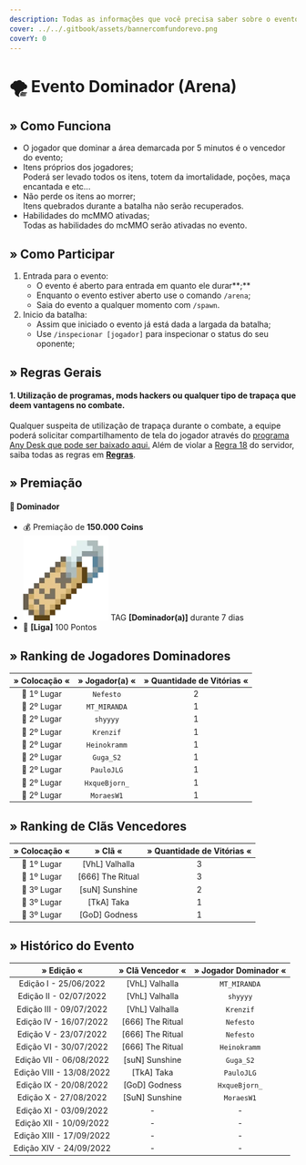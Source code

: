 ```yaml
---
description: Todas as informações que você precisa saber sobre o evento semanal Dominador.
cover: ../../.gitbook/assets/bannercomfundorevo.png
coverY: 0
---
```


# 🌪 Evento Dominador (Arena)

## » Como Funciona

* O jogador que dominar a área demarcada por 5 minutos é o vencedor do evento;
* Itens próprios dos jogadores;\
  Poderá ser levado todos os itens, totem da imortalidade, poções, maça encantada e etc...
* Não perde os itens ao morrer;\
  Itens quebrados durante a batalha não serão recuperados.
* Habilidades do mcMMO ativadas;\
  Todas as habilidades do mcMMO serão ativadas no evento.

## » Como Participar

1. Entrada para o evento:
   * O evento é aberto para entrada em quanto ele durar**;**
   * Enquanto o evento estiver aberto use o comando `/arena`;
   * Saia do evento a qualquer momento com `/spawn`.
2. Inicio da batalha:
   * Assim que iniciado o evento já está dada a largada da batalha;
   * Use `/inspecionar [jogador]` para inspecionar o status do seu oponente;

## » Regras Gerais

#### **1. Utilização de programas, mods hackers ou qualquer tipo de trapaça que deem vantagens no combate.**

Qualquer suspeita de utilização de trapaça durante o combate, a equipe poderá solicitar compartilhamento de tela do jogador através do [programa Any Desk que pode ser baixado aqui.](https://anydesk.com/pt/downloads) Além de violar a [Regra 18](https://wiki.rederevo.com/regras/jogabilidade#01-7) do servidor, saiba todas as regras em [**Regras**](../../regras/).

## » Premiação

#### 🥇 **Dominador**

* 💰 Premiação de **150.000 Coins**
* <img src="../../.gitbook/assets/image (14) (1).png" alt="" data-size="line"> TAG **\[Dominador(a)]** durante 7 dias
* 💎 **\[Liga]** 100 Pontos

## » Ranking de Jogadores Dominadores

| » Colocação « | » Jogador(a) « | » Quantidade de Vitórias « |
| :-----------: | :------------: | :------------------------: |
|  🥇 1º Lugar  |    `Nefesto`   |              2             |
|  🥈 2º Lugar  |  `MT_MIRANDA`  |              1             |
|  🥈 2º Lugar  |    `shyyyy`    |              1             |
|  🥈 2º Lugar  |    `Krenzif`   |              1             |
|  🥈 2º Lugar  |  `Heinokramm`  |              1             |
|  🥈 2º Lugar  |    `Guga_S2`   |              1             |
|  🥈 2º Lugar  |   `PauloJLG`   |              1             |
|  🥈 2º Lugar  |  `HxqueBjorn_` |              1             |
|  🥈 2º Lugar  |   `MoraesW1`   |              1             |

## » Ranking de Clãs Vencedores

| » Colocação « |      » Clã «      | » Quantidade de Vitórias « |
| :-----------: | :---------------: | :------------------------: |
|  🥇 1º Lugar  |  \[VhL] Valhalla  |              3             |
|  🥇 1º Lugar  | \[666] The Ritual |              3             |
|  🥉 3º Lugar  |  \[suN] Sunshine  |              2             |
|  🥉 3º Lugar  |    \[TkA] Taka    |              1             |
|  🥉 3º Lugar  |   \[GoD] Godness  |              1             |

## » Histórico do Evento

|        » Edição «        |  » Clã Vencedor « | » Jogador Dominador « |
| :----------------------: | :---------------: | :-------------------: |
|   Edição I - 25/06/2022  |  \[VhL] Valhalla  |      `MT_MIRANDA`     |
|  Edição II - 02/07/2022  |  \[VhL] Valhalla  |        `shyyyy`       |
|  Edição III - 09/07/2022 |  \[VhL] Valhalla  |       `Krenzif`       |
|  Edição IV - 16/07/2022  | \[666] The Ritual |       `Nefesto`       |
|   Edição V - 23/07/2022  | \[666] The Ritual |       `Nefesto`       |
|  Edição VI - 30/07/2022  | \[666] The Ritual |      `Heinokramm`     |
|  Edição VII - 06/08/2022 |  \[suN] Sunshine  |       `Guga_S2`       |
| Edição VIII - 13/08/2022 |    \[TkA] Taka    |       `PauloJLG`      |
|  Edição IX - 20/08/2022  |   \[GoD] Godness  |     `HxqueBjorn_`     |
|   Edição X - 27/08/2022  |  \[SuN] Sunshine  |       `MoraesW1`      |
|  Edição XI - 03/09/2022  |         -         |           -           |
|  Edição XII - 10/09/2022 |         -         |           -           |
| Edição XIII - 17/09/2022 |         -         |           -           |
|  Edição XIV - 24/09/2022 |         -         |           -           |
